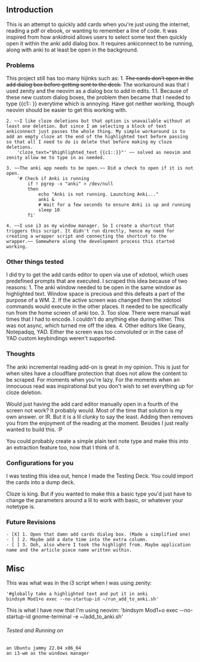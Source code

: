 ## Introduction

This is an attempt to quickly add cards when you're just using the internet, reading a pdf or ebook, or wanting to remember a line of code. It was inspired from how ankidroid allows users to select some text then quickly open it within the anki add dialog box.
It requires ankiconnect to be running, along with anki to at least be open in the background.

### Problems

 This project still has too many hijinks such as:
	1. ~~The cards don't open in the add dialog box before getting sent to the deck.~~ The workaround was that I used zenity and the neovim as a dialog box to add in edits.
	1.1. Because of these new custom dialog boxes, the problem then became that I needed to type {{c1:: }} everytime which is annoying. Have got neither working, though neovim should be easier to get this working with. 
	
	2. ~~I like cloze deletions but that option is unavailable without at least one deletion. But since I am selecting a block of text ankiconnect just passes the whole thing. My simple workaround is to add an empty cloze at the end of the highlighted text before passing so that all I need to do is delete that before making my cloze deletions. 
		'cloze_text="$highlighted_text {{c1::}}"' ~~ solved as neovim and zenity allow me to type in as needed.
		
	3. ~~The anki app needs to be open.~~ Did a check to open if it is not open. 
		'# Check if Anki is running
			if ! pgrep -x "anki" > /dev/null
			then
				echo "Anki is not running. Launching Anki..."
				anki &
				# Wait for a few seconds to ensure Anki is up and running
				sleep 10
			fi'
			
	4. ~~I use i3 as my window manager. So I create a shortcut that triggers this script. It didn't run directly, hence my need for creating a wrapper script and connecting the shortcut to the wrapper.~~ Somewhere along the development process this started working. 
	
### Other things tested

I did try to get the add cards editor to open via use of xdotool, which uses predefined prompts that are executed. I scraped this idea because of two reasons:
	1. The anki window needed to be open in the same window as highlighted text. Window space is precious and this defeats a part of the purpose of a WM.
	2. If the active screen was changed then the xdotool commands would execute in the other places. It needed to be specifically run from the home screen of anki too. 
	3. Too slow. There were manual wait times that I had to encode. I couldn't do anything else during either. This was not async, which turned me off the idea. 
	4. Other editors like Geany, Notepadqq, YAD. Either the screen was too convoluted or in the case of YAD custom keybindings weren't supported.

### Thoughts

The anki incremental reading add-on is great in my opinion. This is just for when sites have a cloudflare protection that does not allow the content to be scraped. For moments when you're lazy. For the moments when an innocuous read was inspirational but you don't wish to set everything up for cloze deletion. 

Would just having the add card editor manually open in a fourth of the screen not work? 
It probably would. Most of the time that solution is my own answer. or IR. But it is a lil clunky to say the least. Adding then removes you from the enjoyment of the reading at the moment. Besides I just really wanted to build this. :P

You could probably create a simple plain text note type and make this into an extraction feature too, now that I think of it.  

### Configurations for you

I was testing this idea out, hence I made the Testing Deck. You could import the cards into a dump deck. 

Cloze is king. But if you wanted to make this a basic type you'd just have to change the parameters around a lil to work with basic, or whatever your notetype is. 

### Future Revisions
	
	- [X] 1. Open that damn add cards dialog box. (Made a simplified one)
	- [ ] 2. Maybe add a date time into the extra column.
	- [ ] 3. Ooh, also where I took the highlight from. Maybe application name and the article piece name written within. 
	
	
	
## Misc

This was what was in the i3 script when I was using zenity:
	
	'#globally take a highlighted text and put it in anki
	bindsym Mod1+o exec --no-startup-id ~/run_add_to_anki.sh'


This is what I have now that I'm using neovim:
	'bindsym Mod1+o exec --no-startup-id gnome-terminal -e ~/add_to_anki.sh'
	
	
###### Tested and Running on 
	an Ubuntu jammy 22.04 x86_64
	an i3-wm as the windows manager
